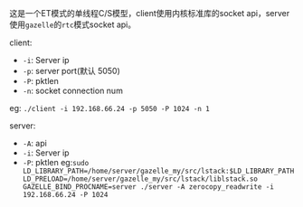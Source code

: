 这是一个ET模式的单线程C/S模型，client使用内核标准库的socket api，server 使用`gazelle`的`rtc`模式socket api。

client:
- `-i`: Server ip
- `-p`: server port(默认 5050)
- `-P`: pktlen
- `-n`: socket connection num

eg: `./client -i 192.168.66.24 -p 5050 -P 1024 -n 1`

server:
- `-A`: api
- `-i`: Server ip
- `-P`: pktlen
eg:`sudo LD_LIBRARY_PATH=/home/server/gazelle_my/src/lstack:$LD_LIBRARY_PATH LD_PRELOAD=/home/server/gazelle_my/src/lstack/liblstack.so GAZELLE_BIND_PROCNAME=server ./server -A zerocopy_readwrite -i 192.168.66.24 -P 1024`
